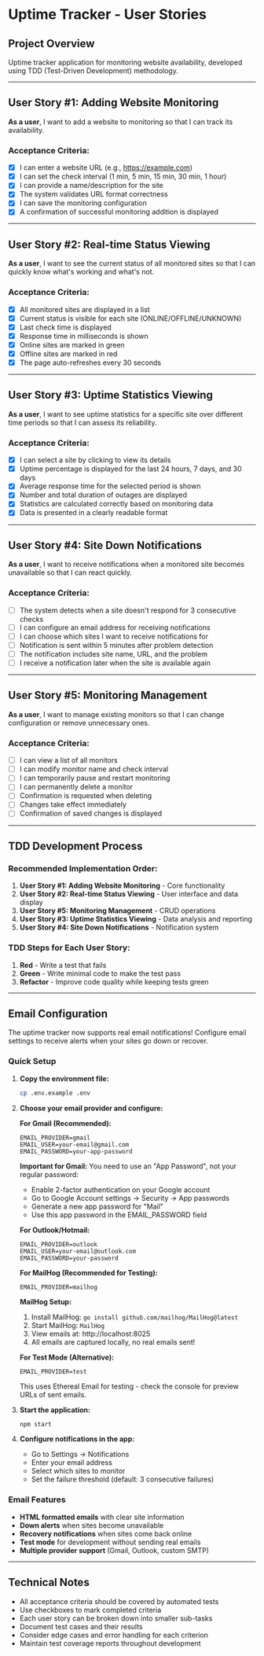 # Uptime Tracker - User Stories

## Project Overview
Uptime tracker application for monitoring website availability, developed using TDD (Test-Driven Development) methodology.

---

## User Story #1: Adding Website Monitoring

**As a user**, I want to add a website to monitoring so that I can track its availability.

### Acceptance Criteria:
- [x] I can enter a website URL (e.g., https://example.com)
- [x] I can set the check interval (1 min, 5 min, 15 min, 30 min, 1 hour)
- [x] I can provide a name/description for the site
- [x] The system validates URL format correctness
- [x] I can save the monitoring configuration
- [x] A confirmation of successful monitoring addition is displayed

---

## User Story #2: Real-time Status Viewing

**As a user**, I want to see the current status of all monitored sites so that I can quickly know what's working and what's not.

### Acceptance Criteria:
- [x] All monitored sites are displayed in a list
- [x] Current status is visible for each site (ONLINE/OFFLINE/UNKNOWN)
- [x] Last check time is displayed
- [x] Response time in milliseconds is shown
- [x] Online sites are marked in green
- [x] Offline sites are marked in red
- [x] The page auto-refreshes every 30 seconds

---

## User Story #3: Uptime Statistics Viewing

**As a user**, I want to see uptime statistics for a specific site over different time periods so that I can assess its reliability.

### Acceptance Criteria:
- [x] I can select a site by clicking to view its details
- [x] Uptime percentage is displayed for the last 24 hours, 7 days, and 30 days
- [x] Average response time for the selected period is shown
- [x] Number and total duration of outages are displayed
- [x] Statistics are calculated correctly based on monitoring data
- [x] Data is presented in a clearly readable format

---

## User Story #4: Site Down Notifications

**As a user**, I want to receive notifications when a monitored site becomes unavailable so that I can react quickly.

### Acceptance Criteria:
- [ ] The system detects when a site doesn't respond for 3 consecutive checks
- [ ] I can configure an email address for receiving notifications
- [ ] I can choose which sites I want to receive notifications for
- [ ] Notification is sent within 5 minutes after problem detection
- [ ] The notification includes site name, URL, and the problem
- [ ] I receive a notification later when the site is available again

---

## User Story #5: Monitoring Management

**As a user**, I want to manage existing monitors so that I can change configuration or remove unnecessary ones.

### Acceptance Criteria:
- [ ] I can view a list of all monitors
- [ ] I can modify monitor name and check interval
- [ ] I can temporarily pause and restart monitoring
- [ ] I can permanently delete a monitor
- [ ] Confirmation is requested when deleting
- [ ] Changes take effect immediately
- [ ] Confirmation of saved changes is displayed

---

## TDD Development Process

### Recommended Implementation Order:
1. **User Story #1: Adding Website Monitoring** - Core functionality
2. **User Story #2: Real-time Status Viewing** - User interface and data display
3. **User Story #5: Monitoring Management** - CRUD operations
4. **User Story #3: Uptime Statistics Viewing** - Data analysis and reporting
5. **User Story #4: Site Down Notifications** - Notification system

### TDD Steps for Each User Story:
1. **Red** - Write a test that fails
2. **Green** - Write minimal code to make the test pass
3. **Refactor** - Improve code quality while keeping tests green

---

## Email Configuration

The uptime tracker now supports real email notifications! Configure email settings to receive alerts when your sites go down or recover.

### Quick Setup

1. **Copy the environment file:**
   ```bash
   cp .env.example .env
   ```

2. **Choose your email provider and configure:**

   **For Gmail (Recommended):**
   ```env
   EMAIL_PROVIDER=gmail
   EMAIL_USER=your-email@gmail.com
   EMAIL_PASSWORD=your-app-password
   ```

   **Important for Gmail:** You need to use an "App Password", not your regular password:
   - Enable 2-factor authentication on your Google account
   - Go to Google Account settings → Security → App passwords
   - Generate a new app password for "Mail"
   - Use this app password in the EMAIL_PASSWORD field

   **For Outlook/Hotmail:**
   ```env
   EMAIL_PROVIDER=outlook
   EMAIL_USER=your-email@outlook.com
   EMAIL_PASSWORD=your-password
   ```

   **For MailHog (Recommended for Testing):**
   ```env
   EMAIL_PROVIDER=mailhog
   ```

   **MailHog Setup:**
   1. Install MailHog: `go install github.com/mailhog/MailHog@latest`
   2. Start MailHog: `MailHog`
   3. View emails at: http://localhost:8025
   4. All emails are captured locally, no real emails sent!

   **For Test Mode (Alternative):**
   ```env
   EMAIL_PROVIDER=test
   ```
   This uses Ethereal Email for testing - check the console for preview URLs of sent emails.

3. **Start the application:**
   ```bash
   npm start
   ```

4. **Configure notifications in the app:**
   - Go to Settings → Notifications
   - Enter your email address
   - Select which sites to monitor
   - Set the failure threshold (default: 3 consecutive failures)

### Email Features

- **HTML formatted emails** with clear site information
- **Down alerts** when sites become unavailable
- **Recovery notifications** when sites come back online
- **Test mode** for development without sending real emails
- **Multiple provider support** (Gmail, Outlook, custom SMTP)

---

## Technical Notes

- All acceptance criteria should be covered by automated tests
- Use checkboxes to mark completed criteria
- Each user story can be broken down into smaller sub-tasks
- Document test cases and their results
- Consider edge cases and error handling for each criterion
- Maintain test coverage reports throughout development